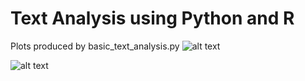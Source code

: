 # Text Analysis using Python and R
Plots produced by basic_text_analysis.py
![alt text](https://github.com/durso/text-analysis/blob/main/basic-text-analysis-py/GMEBar.png?raw=true)

![alt text](https://github.com/durso/text-analysis/blob/main/basic-text-analysis-py/GMEGraph.png?raw=true)
